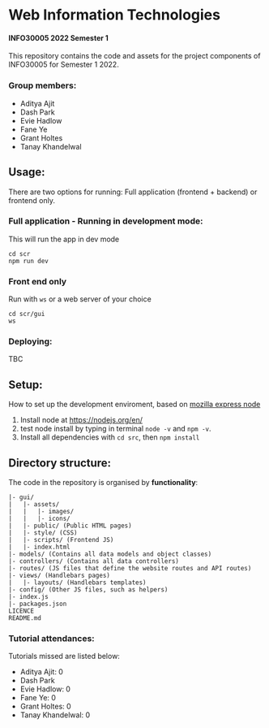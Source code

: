 # Web Information Technologies
#### INFO30005 2022 Semester 1 

This repository contains the code and assets for the project components of INFO30005 for Semester 1 2022.

### Group members:
- Aditya Ajit
- Dash Park
- Evie Hadlow
- Fane Ye
- Grant Holtes
- Tanay Khandelwal

## Usage:
There are two options for running: Full application (frontend + backend) or frontend only.

### Full application - Running in development mode:
This will run the app in dev mode
```
cd scr
npm run dev 
```

### Front end only
Run with ```ws``` or a web server of your choice
```
cd scr/gui
ws
```

### Deploying:
TBC

## Setup:
How to set up the development enviroment, based on [mozilla express node](https://developer.mozilla.org/en-US/docs/Learn/Server-side/Express_Nodejs/development_environment)
1. Install node at https://nodejs.org/en/
2. test node install by typing in terminal ```node -v``` and ```npm -v```.
3. Install all dependencies with ```cd src```, then ```npm install```


## Directory structure:
The code in the repository is organised by **functionality**:
```
|- gui/
|	|- assets/
|	|	|- images/
|	|	|- icons/
|	|- public/ (Public HTML pages)
|	|- style/ (CSS)
|	|- scripts/ (Frontend JS)
|	|- index.html
|- models/ (Contains all data models and object classes)
|- controllers/ (Contains all data controllers)
|- routes/ (JS files that define the website routes and API routes)
|- views/ (Handlebars pages)
|	|- layouts/ (Handlebars templates)
|- config/ (Other JS files, such as helpers)
|- index.js
|- packages.json
LICENCE
README.md
```

### Tutorial attendances:

Tutorials missed are listed below:
- Aditya Ajit: 0
- Dash Park
- Evie Hadlow: 0
- Fane Ye: 0
- Grant Holtes: 0
- Tanay Khandelwal: 0